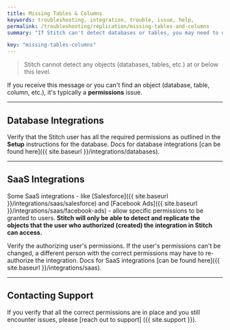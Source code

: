 ```yaml
---
title: Missing Tables & Columns
keywords: troubleshooting, integration, trouble, issue, help,
permalink: /troubleshooting/replication/missing-tables-and-columns
summary: "If Stitch can't detect databases or tables, you may need to double-check your user's permission settings."

key: "missing-tables-columns"
---
```


> Stitch cannot detect any objects (databases, tables, etc.) at or below this level.

If you receive this message or you can't find an object (database, table, column, etc.), it's typically a **permissions** issue.

---

## Database Integrations
Verify that the Stitch user has all the required permissions as outlined in the **Setup** instructions for the database. Docs for database integrations [can be found here]({{ site.baseurl }}/integrations/databases).

---

## SaaS Integrations

Some SaaS integrations - like [Salesforce]({{ site.baseurl }}/integrations/saas/salesforce) and [Facebook Ads]({{ site.baseurl }}/integrations/saas/facebook-ads) - allow specific permissions to be granted to users. **Stitch will only be able to detect and replicate the objects that the user who authorized (created) the integration in Stitch can access.**

Verify the authorizing user's permissions. If the user's permissions can't be changed, a different person with the correct permissions may have to re-authorize the integration. Docs for SaaS integrations [can be found here]({{ site.baseurl }}/integrations/saas).

---

## Contacting Support

If you verify that all the correct permissions are in place and you still encounter issues, please [reach out to support] ({{ site.support }}).